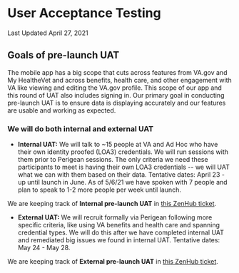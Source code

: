 # User Acceptance Testing

Last Updated April 27, 2021

## Goals of pre-launch UAT
The mobile app has a big scope that cuts across features from VA.gov and My HealtheVet and across benefits, health care, and other engagement with VA like viewing and editing the VA.gov profile. This scope of our app and this round of UAT also includes signing in. Our primary goal in conducting pre-launch UAT is to ensure data is displaying accurately and our features are usable and working as expected.

### We will do both internal and external UAT

- **Internal UAT:** We will talk to ~15 people at VA and Ad Hoc who have their own identity proofed (LOA3) credentials. We will run sessions with them prior to Perigean sessions. The only criteria we need these participants to meet is having their own LOA3 credentials -- we will UAT what we can with them based on their data. Tentative dates: April 23 - up until launch in June. As of 5/6/21 we have spoken with 7 people and plan to speak to 1-2 more people per week until launch.  

We are keeping track of **Internal pre-launch UAT** in [this ZenHub ticket](https://github.com/department-of-veterans-affairs/va.gov-team/issues/20511). 


- **External UAT:** We will recruit formally via Perigean following more specific criteria, like using VA benefits and health care and spanning credential types. We will do this after we have completed internal UAT and remediated big issues we found in internal UAT. Tentative dates: May 24 - May 28. 

We are keeping track of **External pre-launch UAT** in [this ZenHub ticket](https://app.zenhub.com/workspaces/va-mobile-app-5f205eac3155a2000f422ecb/issues/department-of-veterans-affairs/va.gov-team/24111). 
